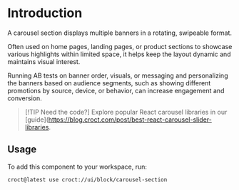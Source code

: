 # Introduction

A carousel section displays multiple banners in a rotating, swipeable format.

Often used on home pages, landing pages, or product sections to showcase various highlights within limited space,
it helps keep the layout dynamic and maintains visual interest.

Running AB tests on banner order, visuals, or messaging and personalizing the banners based on audience segments,
such as showing different promotions by source, device, or behavior, can increase engagement and conversion.

> [!TIP Need the code?]
> Explore popular React carousel libraries in our [guide](https://blog.croct.com/post/best-react-carousel-slider-libraries.

## Usage

To add this component to your workspace, run:

```croct-cmd
croct@latest use croct://ui/block/carousel-section
```
